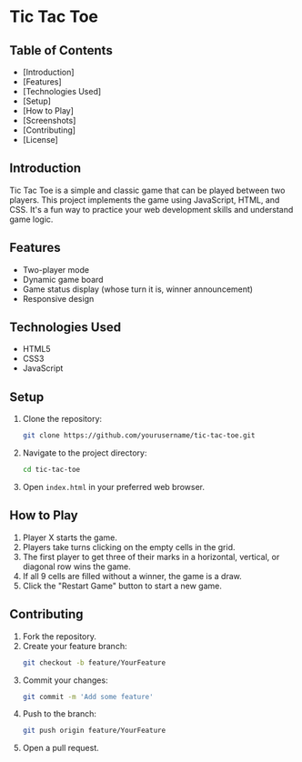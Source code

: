 # Tic Tac Toe

## Table of Contents

- [Introduction]
- [Features]
- [Technologies Used]
- [Setup]
- [How to Play]
- [Screenshots]
- [Contributing]
- [License]

## Introduction

Tic Tac Toe is a simple and classic game that can be played between two players. This project implements the game using JavaScript, HTML, and CSS. It's a fun way to practice your web development skills and understand game logic.

## Features

- Two-player mode
- Dynamic game board
- Game status display (whose turn it is, winner announcement)
- Responsive design

## Technologies Used

- HTML5
- CSS3
- JavaScript

## Setup

1. Clone the repository:
    ```sh
    git clone https://github.com/yourusername/tic-tac-toe.git
    ```
2. Navigate to the project directory:
    ```sh
    cd tic-tac-toe
    ```
3. Open `index.html` in your preferred web browser.

## How to Play

1. Player X starts the game.
2. Players take turns clicking on the empty cells in the grid.
3. The first player to get three of their marks in a horizontal, vertical, or diagonal row wins the game.
4. If all 9 cells are filled without a winner, the game is a draw.
5. Click the "Restart Game" button to start a new game.


## Contributing

1. Fork the repository.
2. Create your feature branch:
    ```sh
    git checkout -b feature/YourFeature
    ```
3. Commit your changes:
    ```sh
    git commit -m 'Add some feature'
    ```
4. Push to the branch:
    ```sh
    git push origin feature/YourFeature
    ```
5. Open a pull request.
